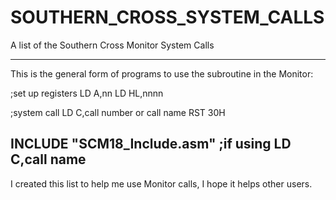 # SOUTHERN_CROSS_SYSTEM_CALLS
A list of the Southern Cross Monitor System Calls

--------------------------------------------------------------------------
This is the general form of programs to use the subroutine in the Monitor:

;set up registers
LD A,nn
LD HL,nnnn
	
;system call
LD C,call number or call name
RST 30H
	
INCLUDE		"SCM18_Include.asm" ;if using LD C,call name
--------------------------------------------------------------------------

I created this list to help me use Monitor calls, I hope it helps other users.
